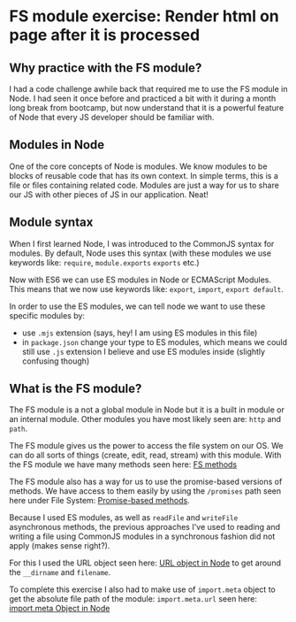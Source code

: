 # FS module exercise: Render html on page after it is processed

## Why practice with the FS module?

I had a code challenge awhile back that required me to use the FS module in Node. I had seen it once before and practiced a bit with it during a month long break from bootcamp, but now understand that it is a powerful feature of Node that every JS developer should be familiar with.

## Modules in Node

One of the core concepts of Node is modules. We know modules to be blocks of reusable code that has its own context. In simple terms, this is a file or files containing related code. Modules are just a way for us to share our JS with other pieces of JS in our application. Neat!

## Module syntax

When I first learned Node, I was introduced to the CommonJS syntax for modules. By default, Node uses this syntax (with these modules we use keywords like: `require`, `module.exports` `exports` etc.)

Now with ES6 we can use ES modules in Node or ECMAScript Modules. This means that we now use keywords like: `export`, `import`, `export default`.

In order to use the ES modules, we can tell node we want to use these specific modules by:

- use `.mjs` extension (says, hey! I am using ES modules in this file)
- in `package.json` change your type to ES modules, which means we could still use `.js` extension I believe and use ES modules inside (slightly confusing though)

## What is the FS module?

The FS module is a not a global module in Node but it is a built in module or an internal module. Other modules you have most likely seen are: `http` and `path`.

The FS module gives us the power to access the file system on our OS. We can do all sorts of things (create, edit, read, stream) with this module.
With the FS module we have many methods seen here: [FS methods](https://nodejs.org/api/fs.html)

The FS module also has a way for us to use the promise-based versions of methods. We have access to them easily by using the `/promises` path seen here under File System: [Promise-based methods](https://nodejs.org/api/fs.html#promise-example).

Because I used ES modules, as well as `readFile` and `writeFile` asynchronous methods, the previous approaches I've used to reading and writing a file using CommonJS modules in a synchronous fashion did not apply (makes sense right?).

For this I used the URL object seen here: [URL object in Node](https://nodejs.org/api/url.html#new-urlinput-base) to get around the `__dirname` and `filename`.

To complete this exercise I also had to make use of `import.meta` object to get the absolute file path of the module: `import.meta.url` seen here:
[import.meta Object in Node](https://nodejs.org/docs/latest-v15.x/api/esm.html#esm_import_meta)
